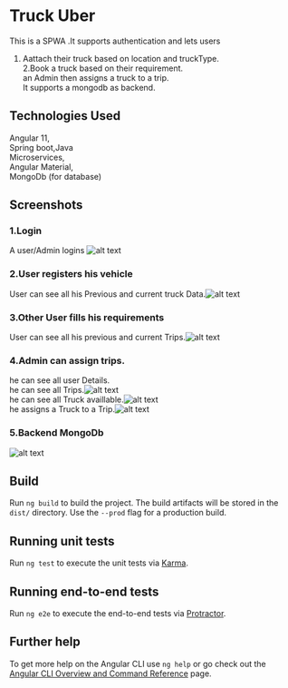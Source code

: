 # Truck Uber 

This is a SPWA .It supports authentication and lets users <br>
1. Aattach their truck based on location and truckType.<br>
2.Book a truck based on their requirement.<br>
an Admin then assigns a truck to a trip.<br>
It supports a mongodb as backend.<br>



## Technologies Used

Angular 11,<br>
Spring boot,Java<br>
Microservices,<br>
Angular Material,<br>
MongoDb (for database)<br>

## Screenshots
### 1.Login
A user/Admin logins ![alt text](https://github.com/RishabhSharma333/Truck_Uber/blob/main/src/assets/pictures/login%20form.png)<br>

### 2.User registers his vehicle
User can see all his Previous and current truck Data.![alt text](https://github.com/RishabhSharma333/Truck_Uber/blob/main/src/assets/pictures/fleet%20user.png)<br>

### 3.Other User fills his requirements
User can see all his previous and current Trips.![alt text](https://github.com/RishabhSharma333/Truck_Uber/blob/main/src/assets/pictures/trip%20user.png)<br>

### 4.Admin can assign trips.
he can see all user Details.<br>
he can see all Trips.![alt text](https://github.com/RishabhSharma333/Truck_Uber/blob/main/src/assets/pictures/admin%20trips.png)<br>
he can see all Truck availlable.![alt text](https://github.com/RishabhSharma333/Truck_Uber/blob/main/src/assets/pictures/admin%20fleet.png)<br>
he assigns a Truck to a Trip.![alt text](https://github.com/RishabhSharma333/Truck_Uber/blob/main/src/assets/pictures/assigning%20fleet.png)<br>

### 5.Backend MongoDb
![alt text](https://github.com/RishabhSharma333/Truck_Uber/blob/main/src/assets/pictures/backend%20mongodb.png)<br>

## Build

Run `ng build` to build the project. The build artifacts will be stored in the `dist/` directory. Use the `--prod` flag for a production build.

## Running unit tests

Run `ng test` to execute the unit tests via [Karma](https://karma-runner.github.io).

## Running end-to-end tests

Run `ng e2e` to execute the end-to-end tests via [Protractor](http://www.protractortest.org/).

## Further help

To get more help on the Angular CLI use `ng help` or go check out the [Angular CLI Overview and Command Reference](https://angular.io/cli) page.
